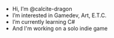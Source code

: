 - Hi, I’m @calcite-dragon
- I’m interested in Gamedev, Art, E.T.C.
- I’m currently learning C#
- And I'm working on a solo indie game
